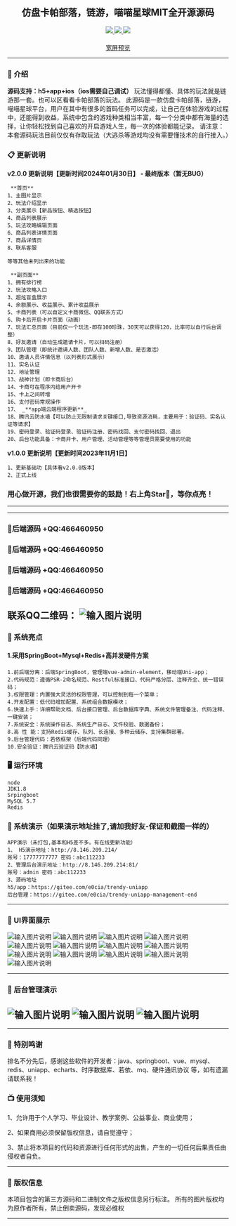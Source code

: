 

<div align="center">

##  仿盘卡帕部落，链游，喵喵星球MIT全开源源码

</div>



<div align="center" >
    <a href="https://www.circlai.com/">
        <img src="https://img.shields.io/badge/Licence-MIT-green.svg?style=flat" />
    </a>
    <a href="https://www.circlai.com/">
        <img src="https://img.shields.io/badge/Edition-5.2-blue.svg" />
    </a>
     <a href="https://www.circlai.com/">
        <img src="https://img.shields.io/badge/Download-240m-red.svg" />
    </a>
</div>

#### 

<div align="center" >
<a href="https://gitee.com/e0cia/trendy-uniapp/blob/master/README.md">宽屏预览</a>
</div>




---



### 📝 介绍
 **源码支持：h5+app+ios（ios需要自己调试）** 
玩法懂得都懂、具体的玩法就是链游那一套。也可以区看看卡帕部落的玩法。
此源码是一款仿盘卡帕部落，链游，喵喵星球平台，用户在其中有很多的首码任务可以完成，让自己在体验游戏的过程中，还能得到收益，系统中包含的游戏种类相当丰富，每一个分类中都有海量的选择，让你轻松找到自己喜欢的开启游戏人生，每一次的体验都能记录。
请注意：本套源码玩法目前仅仅有存取玩法（大逃杀等游戏均没有需要懂技术的自行接入。）


### 📋 更新说明


 **v2.0.0 更新说明【更新时间2024年01月30日】 - 最终版本（暂无BUG）** 
```
 **首页** 
1、主图片显示
2、玩法介绍显示 
3、分类展示【新品按钮、精选按钮】 
4、商品列表展示
5、玩法攻略编辑页面
6、商品列表详情页面
7、商品详情页
8、联系客服

等等其他未列出来的功能

```

```
 **副页面**
1、拥有排行榜
2、玩法攻略入口
3、超炫盲盒展示
4、余额展示、收益展示、累计收益展示
5、卡商列表（可以自定义卡商微信、QQ联系方式）
6、购卡后开启卡片页面（动画）
7、玩法汇总页面（目前仅一个玩法-即存100珍珠，30天可以获得120，比率可以自行后台调整）
8、好友邀请（自动生成邀请卡片，可以扫码注册）
9、团队管理（即统计邀请人数、团队人数、新增人数、是否激活）
10、邀请人员详情信息（以列表形式展示）
11、实名认证
12、地址管理
13、战神计划（即卡商后台）
14、卡商可在程序内给用户开卡
15、卡上之间转增
16、支付密码常规操作
17、 _**app端云端程序更新**_ 
18、腾讯云防水墙【可以防止无限制请求关键接口,导致资源消耗，主要用于：验证码、实名认证等请求】
19、密码登录、验证码登录、验证码注册、密码找回、支付密码找回、退出
20、后台功能具备：卡商开卡、用户管理、活动管理等等管理员需要使用的功能

```

 **v1.0.0 更新说明【更新时间2023年11月1日】** 
```
1、更新基础功【具体看v2.0.0版本】
2、正式上线
```
### 用心做开源，我们也很需要你的鼓励！右上角Star🌟，等你点亮！

---





---
### 📱后端源码 +QQ:466460950
### 📱后端源码 +QQ:466460950
### 📱后端源码 +QQ:466460950
### 📱后端源码 +QQ:466460950
联系QQ二维码：
![输入图片说明](https://gitee.com/e0cia/trendy-uniapp/raw/master/static/qq.png)
---

### 📱  系统亮点


#### 1.采用SpringBoot+Mysql+Redis+高并发硬件方案

~~~
1.前后端分离：后端SpringBoot，管理端vue-admin-element，移动端Uni-app；
2.代码规范：遵循PSR-2命名规范、Restful标准接口、代码严格分层、注释齐全、统一错误码；
3.权限管理：内置强大灵活的权限管理，可以控制到每一个菜单；
4.开发配置：低代码增加配置、系统组合数据模块；
6.快速上手：详细帮助文档、后台接口管理、后台数据库字典、系统文件管理备注、代码注释、一键安装；
7.系统安全：系统操作日志、系统生产日志、文件校验、数据备份；
8.高 性 能：支持Redis缓存、队列、长连接、多种云储存、支持集群部署。
9.后台管理代码：若依框架（后端代码同理）
10.安全验证：腾讯云验证码【防水墙】
~~~






### 🖥 运行环境

```
node
JDK1.8
Srpingboot
MySQL 5.7
Redis
```




###  📱 系统演示（如果演示地址挂了,请加我好友-保证和截图一样的）
```
APP演示（未打包,基本和H5差不多。有在线更新功能）
1、 H5演示地址：http://8.146.209.214/
账号：17777777777 密码：abc112233
2、管理后台演示地址：http://8.146.209.214:81/
账号：admin 密码：abc112233
3、源码地址
h5/app：https://gitee.com/e0cia/trendy-uniapp
后台管理：https://gitee.com/e0cia/trendy-uniapp-management-end
```

---

###  📖 UI界面展示
![输入图片说明](https://gitee.com/e0cia/trendy-uniapp/raw/master/static/111.jpg)
![输入图片说明](https://gitee.com/e0cia/trendy-uniapp/raw/master/static/1.jpg)
![输入图片说明](https://gitee.com/e0cia/trendy-uniapp/raw/master/static/2.jpg)
![输入图片说明](https://gitee.com/e0cia/trendy-uniapp/raw/master/static/3.jpg)
![输入图片说明](https://gitee.com/e0cia/trendy-uniapp/raw/master/static/4.jpg)
![输入图片说明](https://gitee.com/e0cia/trendy-uniapp/raw/master/static/5.jpg)
![输入图片说明](https://gitee.com/e0cia/trendy-uniapp/raw/master/static/6.jpg)
![输入图片说明](https://gitee.com/e0cia/trendy-uniapp/raw/master/static/7.jpg)
![输入图片说明](https://gitee.com/e0cia/trendy-uniapp/raw/master/static/9.jpg)
![输入图片说明](https://gitee.com/e0cia/trendy-uniapp/raw/master/static/10.jpg)
![输入图片说明](https://gitee.com/e0cia/trendy-uniapp/raw/master/static/11.jpg)
![输入图片说明](https://gitee.com/e0cia/trendy-uniapp/raw/master/static/12.jpg)
![输入图片说明](https://gitee.com/e0cia/trendy-uniapp/raw/master/static/13.jpg)

---

###  📖 后台管理演示

![输入图片说明](https://gitee.com/e0cia/trendy-uniapp/raw/master/static/1.png)
![输入图片说明](https://gitee.com/e0cia/trendy-uniapp/raw/master/static/2.png)
![输入图片说明](https://gitee.com/e0cia/trendy-uniapp/raw/master/static/3.png)
---



---
###  📸 特别鸣谢
排名不分先后，感谢这些软件的开发者：java、springboot、vue、mysql、redis、uniapp、echarts、时序数据库、若依、mq、硬件通讯协议 等，如有遗漏请联系我！

###  📺 使用须知
1、允许用于个人学习、毕业设计、教学案例、公益事业、商业使用；

2、如果商用必须保留版权信息，请自觉遵守；

3、禁止将本项目的代码和资源进行任何形式的出售，产生的一切任何后果责任由侵权者自负。


---
###  💾 版权信息

本项目包含的第三方源码和二进制文件之版权信息另行标注。
所有的图片版权均为原作者所有，禁止倒卖源码，发现必维权

---

